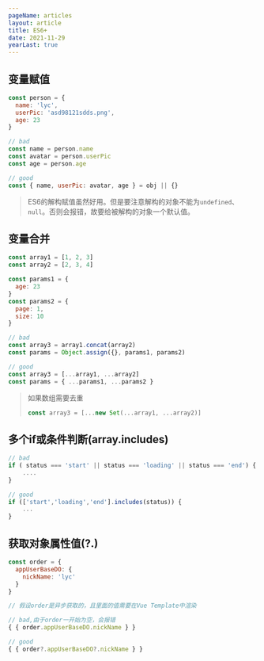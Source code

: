 ```yaml
---
pageName: articles
layout: article
title: ES6+
date: 2021-11-29
yearLast: true
---
```


## 变量赋值

``` js
const person = {
  name: 'lyc',
  userPic: 'asd98121sdds.png',
  age: 23
}

// bad
const name = person.name
const avatar = person.userPic
const age = person.age

// good
const { name, userPic: avatar, age } = obj || {}
```

> ES6的解构赋值虽然好用。但是要注意解构的对象不能为`undefined`、`null`。否则会报错，故要给被解构的对象一个默认值。

## 变量合并

```js
const array1 = [1, 2, 3]
const array2 = [2, 3, 4]

const params1 = {
  age: 23
}
const params2 = {
  page: 1,
  size: 10
}

// bad
const array3 = array1.concat(array2)
const params = Object.assign({}, params1, params2)

// good
const array3 = [...array1, ...array2]
const params = { ...params1, ...params2 }
```

> 如果数组需要去重
>
> ```js
> const array3 = [...new Set(...array1, ...array2)]
> ```



## 多个if或条件判断(array.includes)

```js
// bad
if ( status === 'start' || status === 'loading' || status === 'end') {
    ....
}

// good
if (['start','loading','end'].includes(status)) {
    ...
}
```

## 获取对象属性值(?.)

``` js
const order = {
  appUserBaseDO: {
    nickName: 'lyc'
  }
}

// 假设order是异步获取的，且里面的值需要在Vue Template中渲染

// bad,由于order一开始为空，会报错
{ { order.appUserBaseDO.nickName } }

// good
{ { order?.appUserBaseDO?.nickName } }
```

